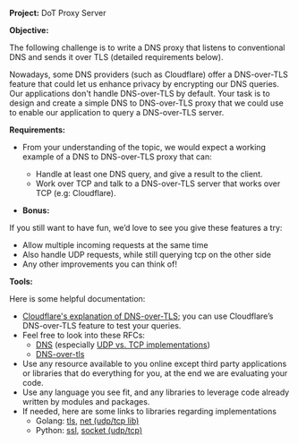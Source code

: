 **Project:** DoT Proxy Server

**Objective:**

The following challenge is to write a DNS proxy that listens to conventional DNS and sends it over
TLS (detailed requirements below).

Nowadays, some DNS providers (such as Cloudflare) offer a DNS-over-TLS feature that could let
us enhance privacy by encrypting our DNS queries.
Our applications don't handle DNS-over-TLS by default. Your task is to design and create a
simple DNS to DNS-over-TLS proxy that we could use to enable our application to query a
DNS-over-TLS server.

**Requirements:**

- From your understanding of the topic, we would expect a working example of a DNS to
  DNS-over-TLS proxy that can:

  - Handle at least one DNS query, and give a result to the client.
  - Work over TCP and talk to a DNS-over-TLS server that works over TCP (e.g: Cloudflare).

- **Bonus:**

If you still want to have fun, we’d love to see you give these features a try:

- Allow multiple incoming requests at the same time
- Also handle UDP requests, while still querying tcp on the other side
- Any other improvements you can think of!

**Tools:**

Here is some helpful documentation:

- [Cloudflare's explanation of DNS-over-TLS;](https://developers.cloudflare.com/1.1.1.1/encryption/dns-over-tls/) you can use Cloudflare’s DNS-over-TLS
  feature to test your queries.
- Feel free to look into these RFCs:
  - [DNS](https://datatracker.ietf.org/doc/html/rfc1035) (especially [UDP vs. TCP implementations](https://datatracker.ietf.org/doc/html/rfc1035#section-4.2.2))
  - [DNS-over-tls](https://datatracker.ietf.org/doc/html/rfc7858)
- Use any resource available to you online except third party applications or libraries that do
  everything for you, at the end we are evaluating your code.
- Use any language you see fit, and any libraries to leverage code already written by
  modules and packages.
- If needed, here are some links to libraries regarding implementations
  - Golang: [tls](https://golang.org/pkg/crypto/tls/), [net (udp/tcp lib)](https://golang.org/pkg/net/)
  - Python: [ssl](https://docs.python.org/3/library/ssl.html), [socket (udp/tcp)](https://docs.python.org/3/library/socket.html)
